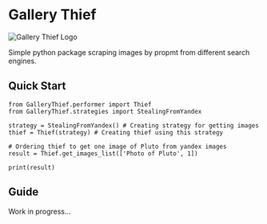 # Gallery Thief


![Gallery Thief Logo](https://i.imgur.com/j3TgyZc.png)

Simple python package scraping images by propmt from different search engines.

## Quick Start

```
from GalleryThief.performer import Thief
from GalleryThief.strategies import StealingFromYandex

strategy = StealingFromYandex() # Creating strategy for getting images
thief = Thief(strategy) # Creating thief using this strategy

# Ordering thief to get one image of Pluto from yandex images
result = Thief.get_images_list(['Photo of Pluto', 1]) 

print(result)
```

## Guide

Work in progress...